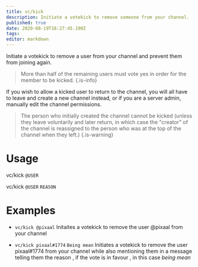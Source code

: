 ```yaml
---
title: vc/kick
description: Initiate a votekick to remove someone from your channel.
published: true
date: 2020-08-19T16:27:45.190Z
tags: 
editor: markdown
---
```


Initiate a votekick to remove a user from your channel and prevent them from joining again.

> More than half of the remaining users must vote yes in order for the member to be kicked.
{.is-info}

If you wish to allow a kicked user to return to the channel, you will all have to leave and create a new channel instead, or if you are a server admin, manually edit the channel permissions.

> The person who initially created the channel cannot be kicked (unless they leave voluntarily and later return, in which case the "creator" of the channel is reassigned to the person who was at the top of the channel when they left.)
{.is-warning}

# Usage

vc/kick `@USER`

vc/kick `@USER`
`REASON`

# Examples

* `vc/kick @pixaal`
 Initaites a votekick to remove the user @pixaal from your channel
- `vc/kick pixaal#1774`
   `Being mean`
Initiates a votekick to remove the user pixaal#1774 from your channel while also mentioning them in a message telling them the reason , if the vote is in favour , in this case *being mean*